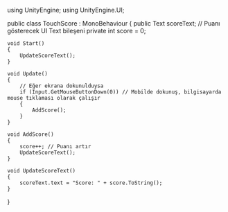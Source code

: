 using UnityEngine;
using UnityEngine.UI;

public class TouchScore : MonoBehaviour
{
    public Text scoreText; // Puanı gösterecek UI Text bileşeni
    private int score = 0;

    void Start()
    {
        UpdateScoreText();
    }

    void Update()
    {
        // Eğer ekrana dokunulduysa
        if (Input.GetMouseButtonDown(0)) // Mobilde dokunuş, bilgisayarda mouse tıklaması olarak çalışır
        {
            AddScore();
        }
    }

    void AddScore()
    {
        score++; // Puanı artır
        UpdateScoreText();
    }

    void UpdateScoreText()
    {
        scoreText.text = "Score: " + score.ToString();
    }
}
